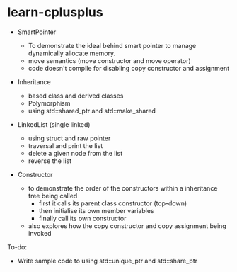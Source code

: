# learn-cplusplus

- SmartPointer
  - To demonstrate the ideal behind smart pointer to manage dynamically allocate memory.
  - move semantics (move constructor and move operator)
  - code doesn't compile for disabling copy constructor and assignment

- Inheritance
  - based class and derived classes
  - Polymorphism
  - using std::shared_ptr and std::make_shared

- LinkedList (single linked)
  - using struct and raw pointer
  - traversal and print the list
  - delete a given node from the list
  - reverse the list

- Constructor
  - to demonstrate the order of the constructors within a inheritance tree being called
    - first it calls its parent class constructor (top-down)
    - then initialise its own member variables
    - finally call its own constructor
  - also explores how the copy constructor and copy assignment being invoked




To-do:
- Write sample code to using std::unique_ptr and std::share_ptr
